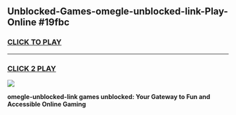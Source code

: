 
## Unblocked-Games-omegle-unblocked-link-Play-Online #19fbc
<h3>
<a href="https://news.freeplayer.one?title=omegle-unblocked-link&ref=3">CLICK TO PLAY</a></h3>
<hr>

<h3>
<a href="https://news.freeplayer.one?title=omegle-unblocked-link&ref=3">CLICK 2 PLAY</a>
  
</h3>

<a href="https://news.freeplayer.one?title=omegle-unblocked-link&ref=3"><img src="https://clearcache.store/games.png"></a>


**omegle-unblocked-link games unblocked: Your Gateway to Fun and Accessible Online Gaming**
